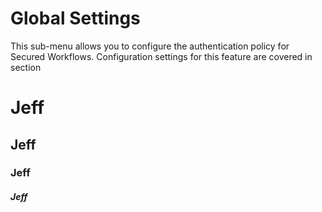 # Global Settings

This sub-menu allows you to configure the authentication policy for Secured Workflows. Configuration settings for this feature are covered in section 

# Jeff
## Jeff
### Jeff
##### Jeff



